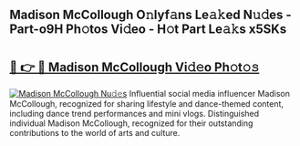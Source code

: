 ## Madison McCollough O𝚗lyf𝚊ns Le𝚊𝚔ed N𝚞𝚍es - Part-o9H Ph𝚘tos Vi𝚍eo - H𝚘t Part Le𝚊𝚔s x5SKs

# <h2><a href="http://hf8ftk2.feru.top/?c=Madison+McCollough">🔗 👉 🔴 Madison McCollough Vi𝚍𝚎o Ph𝚘t𝚘𝚜</a></h2>

[![Madison McCollough Nu𝚍𝚎s](https://i.imgur.com/0TWrTi3.gif)](http://hf8ftk2.feru.top/?c=Madison+McCollough)
Influential social media influencer Madison McCollough, recognized for sharing lifestyle and dance-themed content, including dance trend performances and mini vlogs. Distinguished individual Madison McCollough, recognized for their outstanding contributions to the world of arts and culture. 
